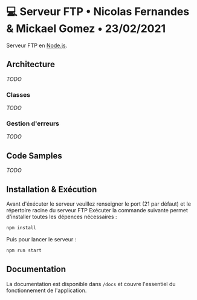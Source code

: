 # 💻 Serveur FTP • Nicolas Fernandes & Mickael Gomez • 23/02/2021

Serveur FTP en [Node.js](https://nodejs.org).

## Architecture

*TODO*

### Classes

*TODO*

### Gestion d'erreurs

*TODO*

## Code Samples

*TODO*

## Installation & Exécution

Avant d'éxécuter le serveur veuillez renseigner le port (21 par défaut) et le répertoire racine du serveur FTP
Exécuter la commande suivante permet d'installer toutes les dépences nécessaires :

```bash
npm install
```

Puis pour lancer le serveur :

```bash
npm run start
```

## Documentation

La documentation est disponible dans ```/docs``` et couvre l'essentiel du fonctionnement de l'application.
